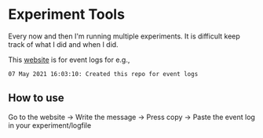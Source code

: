 # Experiment Tools

Every now and then I'm running multiple experiments. It is difficult keep track of what I did and when I did. 

This [website](https://experiment-tools.vercel.app) is for event logs for e.g.,

```
07 May 2021 16:03:10: Created this repo for event logs
```

## How to use

Go to the website -> Write the message -> Press copy -> Paste the event log in your experiment/logfile

